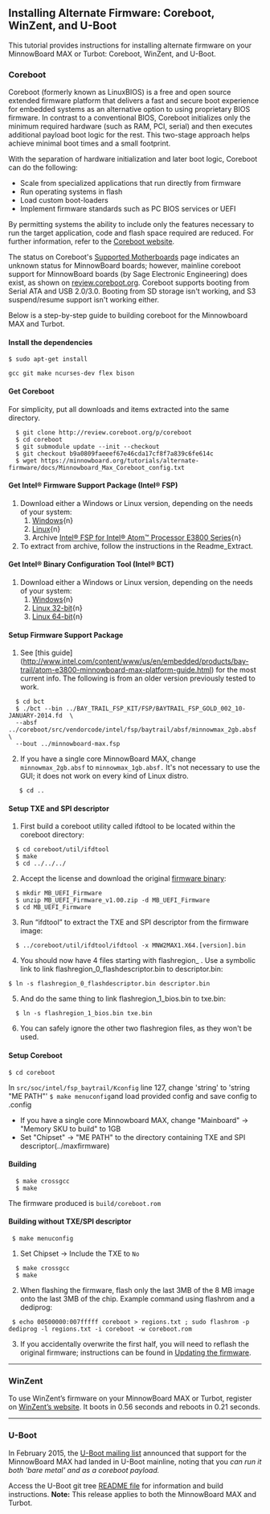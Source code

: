 ## Installing Alternate Firmware: Coreboot, WinZent, and U-Boot

This tutorial provides instructions for installing alternate firmware 
on your MinnowBoard MAX or Turbot: Coreboot, WinZent, and U-Boot. 

### Coreboot
Coreboot (formerly known as LinuxBIOS) is a free and open source extended firmware 
platform that delivers a fast and secure boot experience for embedded systems as an 
alternative option to using proprietary BIOS firmware. In contrast to a conventional 
BIOS, Coreboot initializes only the minimum required hardware (such as RAM, PCI, 
serial) and then executes additional payload boot logic for the rest. This two-stage 
approach helps achieve minimal boot times and a small footprint.

With the separation of hardware initialization and later boot logic, Coreboot can do 
the following: 

- Scale from specialized applications that run directly from firmware 
- Run operating systems in flash 
- Load custom boot-loaders 
- Implement firmware standards such as PC BIOS services or UEFI 

By permitting systems the ability to include only the features necessary to run the 
target application, code and flash space required are reduced. For further information, 
refer to the [Coreboot website]( http://www.coreboot.org).

The status on Coreboot's [Supported Motherboards](http://www.coreboot.org/Supported_Motherboards) 
page indicates an unknown status for MinnowBoard boards; however, mainline coreboot 
support for MinnowBoard boards (by Sage Electronic Engineering) does exist, as shown 
on [review.coreboot.org](http://review.coreboot.org/gitweb?p=coreboot.git). Coreboot 
supports booting from Serial ATA and USB 2.0/3.0. Booting from SD storage isn't working, 
and S3 suspend/resume support isn't working either. 

Below is a step-by-step guide to building coreboot for the Minnowboard MAX and Turbot.

#### Install the dependencies

  ``` 
  $ sudo apt-get install
  ```

  ``` 
  gcc git make ncurses-dev flex bison
  ```

#### Get Coreboot 
For simplicity, put all downloads and items extracted into the same directory.

  ```
 	$ git clone http://review.coreboot.org/p/coreboot
 	$ cd coreboot
 	$ git submodule update --init --checkout
 	$ git checkout b9a0809faeeef67e46cda17cf8f7a839c6fe614c
 	$ wget https://minnowboard.org/tutorials/alternate-firmware/docs/Minnowboard_Max_Coreboot_config.txt
  ```

#### Get Intel® Firmware Support Package (Intel® FSP)
1. Download either a Windows or Linux version, depending on the needs of your system:
    1. [Windows](http://www.intel.com/content/www/us/en/embedded/software/fsp/atom-e3800-fsp-g3-windows-download.html){n}
    1. [Linux](http://www.intel.com/content/www/us/en/embedded/software/fsp/atom-e3800-fsp-g3-linux-download.html){n}
    1. Archive [Intel® FSP for Intel® Atom™ Processor E3800 Series](http://downloadcenter.intel.com/download/24496){n}
2. To extract from archive, follow the instructions in the Readme_Extract.

#### Get Intel® Binary Configuration Tool (Intel® BCT) 
1. Download either a Windows or Linux version, depending on the needs of your system: 
    1. [Windows](https://edc.intel.com/Link.aspx?id=10034){n}
    1. [Linux 32-bit](https://edc.intel.com/Link.aspx?id=10033){n}  
    1. [Linux 64-bit](https://edc.intel.com/Link.aspx?id=10032){n}

#### Setup Firmware Support Package
1. See [this guide] (http://www.intel.com/content/www/us/en/embedded/products/bay-trail/atom-e3800-minnowboard-max-platform-guide.html) for the most current info. The following is from an older version previously tested to work. 

  ```
  	$ cd bct
  	$ ./bct --bin ../BAY_TRAIL_FSP_KIT/FSP/BAYTRAIL_FSP_GOLD_002_10-JANUARY-2014.fd  \
  	--absf ../coreboot/src/vendorcode/intel/fsp/baytrail/absf/minnowmax_2gb.absf \
  	--bout ../minnowboard-max.fsp
  ```

2. If you have a single core MinnowBoard MAX, change `minnowmax_2gb.absf` to `minnowmax_1gb.absf.` 
  It's not necessary to use the GUI; it does not work on every kind of Linux distro.

  ```
 	 $ cd ..
  ```
  
#### Setup TXE and SPI descriptor 
1. First build a coreboot utility called ifdtool to be located within the coreboot directory:

```
  $ cd coreboot/util/ifdtool
  $ make
  $ cd ../../../
```

2. Accept the license and download the original [firmware binary]( https://firmware.intel.com/projects/minnowboard-max):

```
  $ mkdir MB_UEFI_Firmware
  $ unzip MB_UEFI_Firmware_v1.00.zip -d MB_UEFI_Firmware
  $ cd MB_UEFI_Firmware
```

3. Run “ifdtool” to extract the TXE and SPI descriptor from the firmware image:

```
  $ ../coreboot/util/ifdtool/ifdtool -x MNW2MAX1.X64.[version].bin
```

4. You should now have 4 files starting with flashregion_ . Use a symbolic link 
  to link flashregion_0_flashdescriptor.bin to descriptor.bin:

```
$ ln -s flashregion_0_flashdescriptor.bin descriptor.bin
```

5. And do the same thing to link flashregion_1_bios.bin to txe.bin:

```
  $ ln -s flashregion_1_bios.bin txe.bin
```

6. You can safely ignore the other two flashregion files, as they won't be used.

#### Setup Coreboot 

```
$ cd coreboot
```

In `src/soc/intel/fsp_baytrail/Kconfig` line 127, change 'string' to 'string "ME PATH"'
`$ make menuconfig`and load provided config and save config to .config

- If you have a single core Minnowboard MAX, change "Mainboard" -> "Memory SKU to build" to 1GB
- Set "Chipset" -> "ME PATH" to the directory containing TXE and SPI descriptor(../maxfirmware)

#### Building 

```
  $ make crossgcc
  $ make
```

The firmware produced is `build/coreboot.rom`


#### Building without TXE/SPI descriptor 

```
 $ make menuconfig
```

1. Set Chipset -> Include the TXE to `No`

```
  $ make crossgcc
  $ make
```

2. When flashing the firmware, flash only the last 3MB of the 8 MB image onto the 
  last 3MB of the chip. Example command using flashrom and a dediprog: 

```
 $ echo 00500000:007fffff coreboot > regions.txt ; sudo flashrom -p dediprog -l regions.txt -i coreboot -w coreboot.rom
```

3. If you accidentally overwrite the first half, you will need to reflash the 
  original firmware; instructions can be found in [Updating the firmware](tutorials/updating_your_firmware).

--- 

### WinZent

To use WinZent’s firmware on your MinnowBoard MAX or Turbot, register on 
[WinZent’s website](http://winzenttech.com/). It boots in 0.56 seconds and reboots in 0.21 seconds.

--- 

### U-Boot

In February 2015, the [U-Boot mailing list](http://lists.denx.de/pipermail/u-boot/2015-February/204622.html) 
announced that support for the MinnowBoard MAX had landed in U-Boot mainline, noting that 
you *can run it both 'bare metal' and as a coreboot payload.*

Access the U-Boot git tree [README file](http://git.denx.de/?p=u-boot.git;a=blob;f=doc/README.x86) 
for information and build instructions. **Note:** This release applies to both the MinnowBoard MAX and Turbot. 



